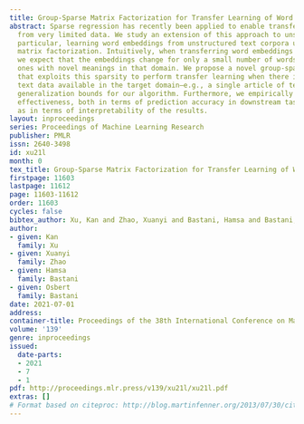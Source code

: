 ```yaml
---
title: Group-Sparse Matrix Factorization for Transfer Learning of Word Embeddings
abstract: Sparse regression has recently been applied to enable transfer learning
  from very limited data. We study an extension of this approach to unsupervised learning—in
  particular, learning word embeddings from unstructured text corpora using low-rank
  matrix factorization. Intuitively, when transferring word embeddings to a new domain,
  we expect that the embeddings change for only a small number of words—e.g., the
  ones with novel meanings in that domain. We propose a novel group-sparse penalty
  that exploits this sparsity to perform transfer learning when there is very little
  text data available in the target domain—e.g., a single article of text. We prove
  generalization bounds for our algorithm. Furthermore, we empirically evaluate its
  effectiveness, both in terms of prediction accuracy in downstream tasks as well
  as in terms of interpretability of the results.
layout: inproceedings
series: Proceedings of Machine Learning Research
publisher: PMLR
issn: 2640-3498
id: xu21l
month: 0
tex_title: Group-Sparse Matrix Factorization for Transfer Learning of Word Embeddings
firstpage: 11603
lastpage: 11612
page: 11603-11612
order: 11603
cycles: false
bibtex_author: Xu, Kan and Zhao, Xuanyi and Bastani, Hamsa and Bastani, Osbert
author:
- given: Kan
  family: Xu
- given: Xuanyi
  family: Zhao
- given: Hamsa
  family: Bastani
- given: Osbert
  family: Bastani
date: 2021-07-01
address:
container-title: Proceedings of the 38th International Conference on Machine Learning
volume: '139'
genre: inproceedings
issued:
  date-parts:
  - 2021
  - 7
  - 1
pdf: http://proceedings.mlr.press/v139/xu21l/xu21l.pdf
extras: []
# Format based on citeproc: http://blog.martinfenner.org/2013/07/30/citeproc-yaml-for-bibliographies/
---
```

